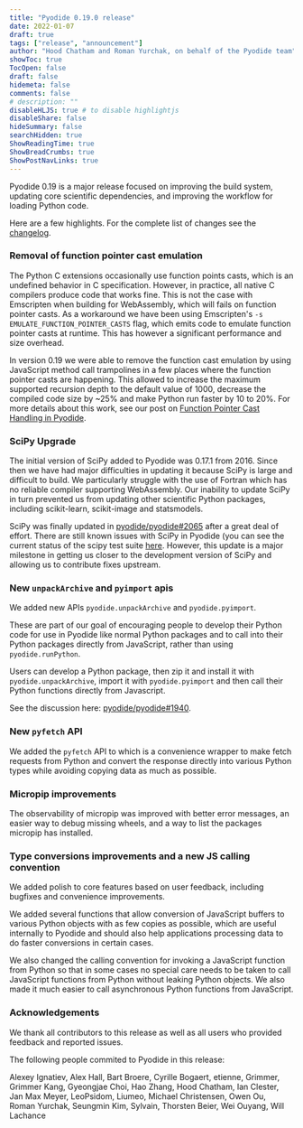 ```yaml
---
title: "Pyodide 0.19.0 release"
date: 2022-01-07
draft: true
tags: ["release", "announcement"]
author: "Hood Chatham and Roman Yurchak, on behalf of the Pyodide team"
showToc: true
TocOpen: false
draft: false
hidemeta: false
comments: false
# description: ""
disableHLJS: true # to disable highlightjs
disableShare: false
hideSummary: false
searchHidden: true
ShowReadingTime: true
ShowBreadCrumbs: true
ShowPostNavLinks: true
---
```


Pyodide 0.19 is a major release focused on improving the build system, updating
core scientific dependencies, and improving the workflow for loading Python
code.

Here are a few highlights. For the complete list of changes see the
[changelog](https://pyodide.org/en/latest/project/changelog.html#version-0-19-0).

### Removal of function pointer cast emulation

The Python C extensions occasionally use function points casts, which is an
undefined behavior in C specification. However, in practice, all native C
compilers produce code that works fine.  This is not the case with Emscripten
when building for WebAssembly, which will fails on function pointer casts.  As
a workaround we have been using Emscripten's `-s
EMULATE_FUNCTION_POINTER_CASTS` flag, which emits code to emulate function
pointer casts at runtime. This has however a significant performance and size
overhead.

In version 0.19 we were able to remove the function cast emulation by using
JavaScript method call trampolines in a few places where the function pointer
casts are happening. This allowed to increase the maximum supported recursion
depth to the default value of 1000, decrease the compiled code size by ~25% and
make Python run faster by 10 to 20%.  For more details about this work, see our
post on [Function Pointer Cast Handling in
Pyodide](https://blog.pyodide.org/posts/function-pointer-cast-handling/).

### SciPy Upgrade

The initial version of SciPy added to Pyodide was 0.17.1 from 2016. Since then
we have had major difficulties in updating it because SciPy is large and
difficult to build. We particularly struggle with the use of Fortran which has
no reliable compiler supporting WebAssembly. Our inability to update SciPy in
turn prevented us from updating other scientific Python packages, including
scikit-learn, scikit-image and statsmodels.

SciPy was finally updated in
[pyodide/pyodide#2065](https://github.com/pyodide/pyodide/pull/2065) after a
great deal of effort. There are still known issues with SciPy in Pyodide (you
can see the current status of the scipy test suite
[here](https://github.com/pyodide/pyodide/pull/2065#issuecomment-1004243045).
However, this update is a major milestone in getting us closer to the
development version of SciPy and allowing us to contribute fixes upstream.

### New `unpackArchive` and `pyimport` apis

We added new APIs `pyodide.unpackArchive` and `pyodide.pyimport`.

These are part of our goal of encouraging people to develop their Python code
for use in Pyodide like normal Python packages and to call into their Python
packages directly from JavaScript, rather than using `pyodide.runPython`.

Users can develop a Python package, then zip it and install it with
`pyodide.unpackArchive`, import it with `pyodide.pyimport` and then call their
Python functions directly from Javascript.

See the discussion here: [pyodide/pyodide#1940](https://github.com/pyodide/pyodide/issue/1940).

###  New `pyfetch` API

We added the `pyfetch` API to which is a convenience wrapper to make fetch
requests from Python and convert the response directly into various Python types
while avoiding copying data as much as possible.

### Micropip improvements

The observability of micropip was improved with better error messages, an easier
way to debug missing wheels, and a way to list the packages micropip has
installed.

### Type conversions improvements and a new JS calling convention

We added polish to core features based on user feedback, including bugfixes and
convenience improvements.

We added several functions that allow conversion of JavaScript buffers to
various Python objects with as few copies as possible, which are useful
internally to Pyodide and should also help applications processing data to do
faster conversions in certain cases.

We also changed the calling convention for invoking a JavaScript function from
Python so that in some cases no special care needs to be taken to call
JavaScript functions from Python without leaking Python objects. We also made it
much easier to call asynchronous Python functions from JavaScript.



### Acknowledgements
We thank all contributors to this release as well as all users who provided
feedback and reported issues.

The following people commited to Pyodide in this release:

Alexey Ignatiev, Alex Hall, Bart Broere, Cyrille Bogaert, etienne, Grimmer,
Grimmer Kang, Gyeongjae Choi, Hao Zhang, Hood Chatham, Ian Clester, Jan Max
Meyer, LeoPsidom, Liumeo, Michael Christensen, Owen Ou, Roman Yurchak, Seungmin
Kim, Sylvain, Thorsten Beier, Wei Ouyang, Will Lachance

